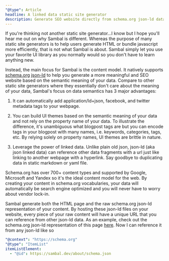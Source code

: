 ```yaml
---
"@type": Article
headline: A linked data static site generator
description: Generate SEO website directly from schema.org json-ld data
---
```


If you're thinking not another static site generator...I know but I hope you'll hear me out on why Sambal is different.  Whereas the purpose of many static site generators is to help users generate HTML or bundle javascript more efficiently, that is not what Sambal is about.  Sambal simply let you use your favorite UI library as you normally would so you don't have to learn anything new.

Instead, the main focus for Sambal is the content model.  It natively supports [schema.org](https://schema.org/) [json-ld](https://json-ld.org/) to help you generate a more meaningful and SEO website based on the semantic meaning of your data.  Compare to other static site generators where they essentially don't care about the meaning of your data, Sambal's focus on data semantics has 3 major advantages: 

1. It can automatically add application/ld+json, facebook, and twitter metadata tags to your webpage.

2. You can build UI themes based on the semantic meaning of your data and not rely on the property name of your data.  To illustrate the difference, it's unambiguous what blogpost tags are but you can encode tags in your blogpost with many names, i.e. keywords, categories, tags, etc.  By relying solely on property names, UI themes are brittle in nature. 

3. Leverage the power of linked data.  Unlike plain old json, json-ld (aka json linked data) can reference other data fragments with a url just like linking to another webpage with a hyperlink.  Say goodbye to duplicating data in static markdown or yaml file.

Schema.org has over 700+ content types and supported by Google, Microsoft and Yandex so it's the ideal content model for the web.  By creating your content in schema.org vocabularies, your data will automatically be search engine optimized and you will never have to worry about vendor lock-in.

Sambal generate both the HTML page and the raw schema.org json-ld representation of your content.  By hosting these json-ld files on your website, every piece of your raw content will have a unique URL that you can reference from other json-ld data.  As an example, check out the schema.org json-ld representation of this page [here](https://sambal.dev/about/schema.json).  Now I can reference it from any json-ld like so

```yaml
"@context": "https://schema.org"
"@type": "ItemList"
itemListElement:
  - "@id": https://sambal.dev/about/schema.json
```


